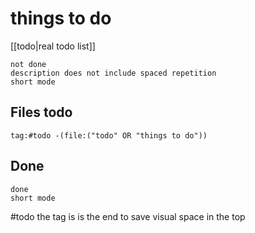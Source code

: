 # things to do
[[todo|real todo list]]

```tasks
not done
description does not include spaced repetition
short mode
```

## Files todo
```query
tag:#todo -(file:("todo" OR "things to do"))
```

## Done

```tasks
done
short mode
```


#todo the tag is is the end to save visual space in the top
